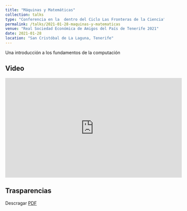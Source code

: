 ```yaml
---
title: "Máquinas y Matemáticas"
collection: talks
type: "Conferencia en la  dentro del Ciclo Las Fronteras de la Ciencia"
permalink: /talks/2021-01-28-maquinas-y-matematicas
venue: "Real Sociedad Económica de Amigos del País de Tenerife 2021"
date: 2021-01-28
location: "San Cristóbal de La Laguna, Tenerife"
---
```


Una introducción a los fundamentos de la computación

## Video

<iframe width="560" height="315" src="https://www.youtube.com/embed/zCmMruVvnrc" frameborder="0" allow="autoplay; encrypted-media" allowfullscreen></iframe>

## Trasparencias 

Descragar [PDF]({{site.baseurl}}/assets/MAQUINAS-Y-LENGUAJES-RSEAPT.pdf)


